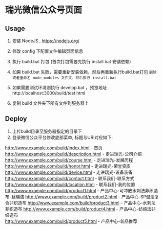 # 瑞光微信公众号页面

## Usage

1. 安装 NodeJS , https://nodejs.org/
2. 修改 config 下配置文件编辑页面信息   
3. 执行 build.bat 打包 (首次打包需要先执行 install.bat 安装依赖)
4. 如果 build.bat 失败，需要重新安装依赖，然后再重新执行build.bat打包
`删除或者重命名 node_modules 文件夹，然后执行 install.bat `

5. 如果需要测试环境则执行 develop.bat ，预览地址 http://localhost:3000/build/test.html
6. 复制 build 文件夹下所有文件到服务器上


## Deploy

1. 上传build目录至服务器指定的目录下
2. 登录微信公众平台修改底部菜单, 标题与URl对应如下:

http://www.example.com/build/index.html - 首页
http://www.example.com/build/description.html - 走进瑞光-公司介绍
http://www.example.com/build/course.html - 走进瑞光-发展历程
http://www.example.com/build/honor.html - 走进瑞光-荣誉资质
http://www.example.com/build/device.html - 走进瑞光-设备装备
http://www.example.com/build/contact.html - 联系我们-联系方式
http://www.example.com/build/location.html - 联系我们-我的位置
http://www.example.com/build/product1.html - 产品中心-可冲散水刺法非织造布-丝瑞洁
http://www.example.com/build/product2.html - 产品中心-SP湿法复合非织造布
http://www.example.com/build/product3.html - 产品中心-水刺法非织造布
http://www.example.com/build/product4.html - 产品中心-纺熔法非织造布    
http://www.example.com/build/product5.html - 产品中心-新品推荐